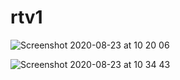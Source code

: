 # rtv1

![Screenshot 2020-08-23 at 10 20 06](https://user-images.githubusercontent.com/59799232/90973481-1b253880-e52b-11ea-9511-8b09bf1fbd3b.png)

![Screenshot 2020-08-23 at 10 34 43](https://user-images.githubusercontent.com/59799232/90973613-612ecc00-e52c-11ea-8378-ee9b7b62dcb4.png)

